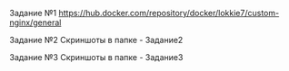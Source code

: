 Задание №1
https://hub.docker.com/repository/docker/lokkie7/custom-nginx/general

Задание №2
Скриншоты в папке - Задание2

Задание №3
Скриншоты в папке - Задание3